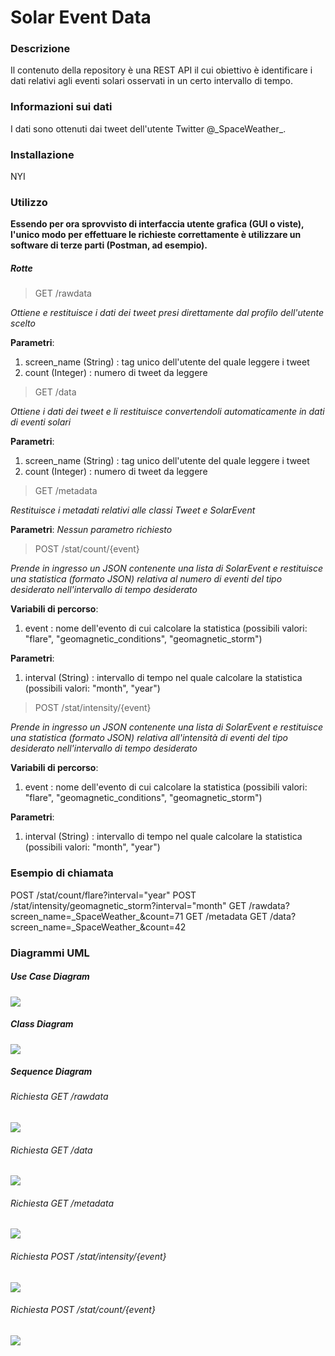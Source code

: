 # Solar Event Data

### Descrizione
Il contenuto della repository è una REST API il cui obiettivo è identificare i dati relativi agli eventi solari osservati in un certo intervallo di tempo. 

### Informazioni sui dati
I dati sono ottenuti dai tweet dell'utente Twitter @\_SpaceWeather\_.

### Installazione

NYI

### Utilizzo
**Essendo per ora sprovvisto di interfaccia utente grafica (GUI o viste), l'unico modo per effettuare le richieste correttamente è utilizzare un software di terze parti (Postman, ad esempio).**

##### Rotte

> GET /rawdata 

*Ottiene e restituisce i dati dei tweet presi direttamente dal profilo dell'utente scelto*

**Parametri**:

 1. screen_name (String) : tag unico dell'utente del quale leggere i tweet
 2. count (Integer) : numero di tweet da leggere

> GET /data 

*Ottiene i dati dei tweet e li restituisce convertendoli automaticamente in dati di eventi solari*

**Parametri**:

1. screen_name (String) : tag unico dell'utente del quale leggere i tweet
2. count (Integer) : numero di tweet da leggere

> GET /metadata 

*Restituisce i metadati relativi alle classi Tweet e SolarEvent*

**Parametri**:
*Nessun parametro richiesto*

> POST /stat/count/{event}

*Prende in ingresso un JSON contenente una lista di SolarEvent e restituisce una statistica (formato JSON) relativa al numero di eventi del tipo desiderato nell'intervallo di tempo desiderato*

**Variabili di percorso**:

1. event : nome dell'evento di cui calcolare la statistica (possibili valori: "flare", "geomagnetic_conditions", "geomagnetic_storm")

**Parametri**:

1. interval (String) : intervallo di tempo nel quale calcolare la statistica (possibili valori: "month", "year")
 
 > POST /stat/intensity/{event}

*Prende in ingresso un JSON contenente una lista di SolarEvent e restituisce una statistica (formato JSON) relativa all'intensità di eventi del tipo desiderato nell'intervallo di tempo desiderato*

**Variabili di percorso**:

1. event : nome dell'evento di cui calcolare la statistica (possibili valori: "flare", "geomagnetic_conditions", "geomagnetic_storm")

**Parametri**:

1. interval (String) : intervallo di tempo nel quale calcolare la statistica (possibili valori: "month", "year")

### Esempio di chiamata
POST /stat/count/flare?interval="year"
POST /stat/intensity/geomagnetic_storm?interval="month"
GET /rawdata?screen_name=\_SpaceWeather\_&count=71
GET /metadata
GET /data?screen_name=\_SpaceWeather\_&count=42

### Diagrammi UML

##### Use Case Diagram

![](https://raw.githubusercontent.com/mattbn/SpringBootProject/master/usecase.png)

##### Class Diagram

![](https://raw.githubusercontent.com/mattbn/SpringBootProject/master/clsdiag.png)

##### Sequence Diagram
###### Richiesta GET /rawdata

![](https://raw.githubusercontent.com/mattbn/SpringBootProject/master/rawdata.png)

###### Richiesta GET /data

![](https://raw.githubusercontent.com/mattbn/SpringBootProject/master/data.png)

###### Richiesta GET /metadata

![](https://raw.githubusercontent.com/mattbn/SpringBootProject/master/metadata.png)

###### Richiesta POST /stat/intensity/{event}

![](https://raw.githubusercontent.com/mattbn/SpringBootProject/master/statsintensity.png)

###### Richiesta POST /stat/count/{event}

![](https://raw.githubusercontent.com/mattbn/SpringBootProject/master/statscount.png)

